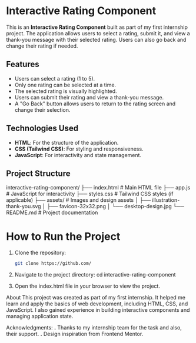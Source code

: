 # Interactive Rating Component

This is an **Interactive Rating Component** built as part of my first internship project. The application allows users to select a rating, submit it, and view a thank-you message with their selected rating. Users can also go back and change their rating if needed.

## Features

- Users can select a rating (1 to 5).
- Only one rating can be selected at a time.
- The selected rating is visually highlighted.
- Users can submit their rating and view a thank-you message.
- A "Go Back" button allows users to return to the rating screen and change their selection.

## Technologies Used

- **HTML**: For the structure of the application.
- **CSS (Tailwind CSS)**: For styling and responsiveness.
- **JavaScript**: For interactivity and state management.

## Project Structure
interactive-rating-component/ ├── index.html # Main HTML file ├── app.js # JavaScript for interactivity ├── styles.css # Tailwind CSS styles (if applicable) ├── assets/ # Images and design assets │ ├── illustration-thank-you.svg │ ├── favicon-32x32.png │ └── desktop-design.jpg └── README.md # Project documentation

# How to Run the Project

1. Clone the repository:
   ```bash
   git clone https://github.com/

2. Navigate to the project directory:
   cd interactive-rating-component

3. Open the index.html file in your browser to view the project.

About
This project was created as part of my first internship. It helped me learn and apply the basics of web development, including HTML, CSS, and JavaScript. I also gained experience in building interactive components and managing application state.

Acknowledgments:
**.** Thanks to my internship team for the task and also, their support.
**.** Design inspiration from Frontend Mentor.